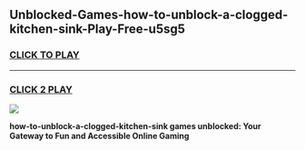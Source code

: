 
## Unblocked-Games-how-to-unblock-a-clogged-kitchen-sink-Play-Free-u5sg5
<h3>
<a href="https://premium76.site?title=how-to-unblock-a-clogged-kitchen-sink&ref=21A">CLICK TO PLAY</a></h3>
<hr>

<h3>
<a href="https://premium76.site?title=how-to-unblock-a-clogged-kitchen-sink&ref=21A">CLICK 2 PLAY</a>
  
</h3>

<a href="https://premium76.site?title=how-to-unblock-a-clogged-kitchen-sink&ref=21A"><img src="https://clearcache.store/games.png"></a>


**how-to-unblock-a-clogged-kitchen-sink games unblocked: Your Gateway to Fun and Accessible Online Gaming**
